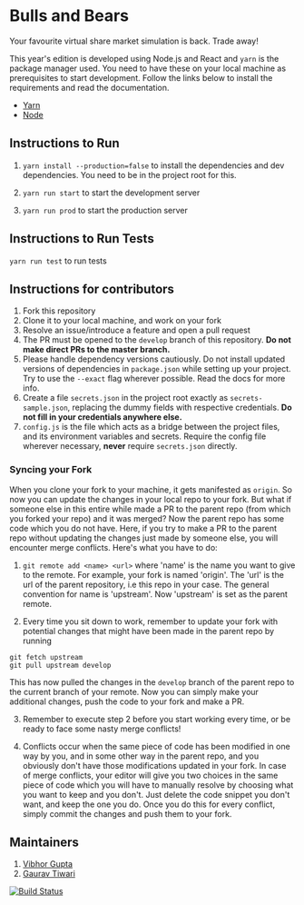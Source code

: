 # Bulls and Bears

Your favourite virtual share market simulation is back. Trade away!

This year's edition is developed using Node.js and React and `yarn` is the package manager used. You need to have these on your local machine as prerequisites to start development. Follow the links below to install the requirements and read the documentation.

- [Yarn](https://yarnpkg.com/lang/en/)
- [Node](https://nodejs.org/en/)

## Instructions to Run

1. `yarn install --production=false` to install the dependencies and dev dependencies. You need to be in the project root for this.

2. `yarn run start` to start the development server

3. `yarn run prod` to start the production server

## Instructions to Run Tests

  `yarn run test` to run tests

  ## Instructions for contributors

  1. Fork this repository
  2. Clone it to your local machine, and work on your fork
  3. Resolve an issue/introduce a feature and open a pull request
  4. The PR must be opened to the `develop` branch of this repository. **Do not make direct PRs to the master branch.**
  5. Please handle dependency versions cautiously. Do not install updated versions of dependencies in `package.json` while setting up your project. Try to use the `--exact` flag wherever possible. Read the docs for more info.
  6. Create a file `secrets.json` in the project root exactly as `secrets-sample.json`, replacing the dummy fields with respective credentials. **Do not fill in your credentials anywhere else.**
  7. `config.js` is the file which acts as a bridge between the project files, and its environment variables and secrets. Require the config file wherever necessary, **never** require `secrets.json` directly.

  ### Syncing your Fork

  When you clone your fork to your machine, it gets manifested as `origin`. So now you can update the changes in your local repo to your fork. But what if someone else in this entire while made a PR to the parent repo (from which you forked your repo) and it was merged? Now the parent repo has some code which you do not have. Here, if you try to make a PR to the parent repo without updating the changes just made by someone else, you will encounter merge conflicts. Here's what you have to do:

  1. `git remote add <name> <url>` where 'name' is the name you want to give to the remote. For example, your fork is named 'origin'. The 'url' is the url of the parent repository, i.e this repo in your case. The general convention for name is 'upstream'. Now 'upstream' is set as the parent remote.

  2. Every time you sit down to work, remember to update your fork with potential changes that might have been made in the parent repo by running

  ```
  git fetch upstream
  git pull upstream develop
  ```
  This has now pulled the changes in the `develop` branch of the parent repo to the current branch of your remote. Now you can simply make your additional changes, push the code to your fork and make a PR.

  3. Remember to execute step 2 before you start working every time, or be ready to face some nasty merge conflicts!

  4. Conflicts occur when the same piece of code has been modified in one way by you, and in some other way in the parent repo, and you obviously don't have those modifications updated in your fork. In case of merge conflicts, your editor will give you two choices in the same piece of code which you will have to manually resolve by choosing what you want to keep and you don't. Just delete the code snippet you don't want, and keep the one you do. Once you do this for every conflict, simply commit the changes and push them to your fork.

  
## Maintainers

1. [Vibhor Gupta](https://github.com/VibhorCodecianGupta)
2. [Gaurav Tiwari](https://github.com/thegauravtiwari)



[![Build Status](https://travis-ci.com/shivanggarg1998/Bulls-and-Bears.svg?branch=develop)](https://travis-ci.com/shivanggarg1998/Bulls-and-Bears)